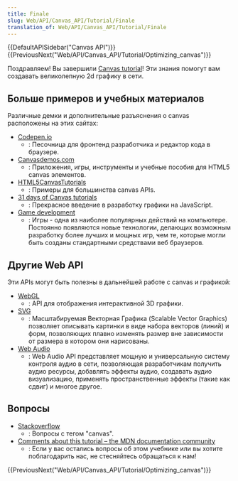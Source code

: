 ```yaml
---
title: Finale
slug: Web/API/Canvas_API/Tutorial/Finale
translation_of: Web/API/Canvas_API/Tutorial/Finale
---
```


{{DefaultAPISidebar("Canvas API")}} {{PreviousNext("Web/API/Canvas_API/Tutorial/Optimizing_canvas")}}

Поздравляем! Вы завершили [Canvas tutorial](/ru/docs/Web/API/Canvas_API/Tutorial)! Эти знания помогут вам создавать великолепную 2d графику в сети.

## Больше примеров и учебных материалов

Различные демки и дополнительные разъяснения о canvas расположены на этих сайтах:

- [Codepen.io](http://codepen.io/search?q=canvas)
  - : Песочница для фронтенд разработчика и редактор кода в браузере.
- [Canvasdemos.com](http://www.canvasdemos.com/)
  - : Приложения, игры, инструменты и учебные пособия для HTML5 canvas элементов.
- [HTML5CanvasTutorials](http://www.html5canvastutorials.com/)
  - : Примеры для большинства canvas APIs.
- [31 days of Canvas tutorials](http://creativejs.com/2011/08/31-days-of-canvas-tutorials/)
  - : Прекрасное введение в разработку графики на JavaScript.
- [Game development](/ru/docs/Games)
  - : Игры - одна из наиболее популярных действий на компьютере. Постоянно появляются новые технологии, делающих возможным разработку более лучших и мощных игр, чем те, которые могли быть созданы стандартными средствами веб браузеров.

## Другие Web API

Эти APIs могут быть полезны в дальнейшей работе с canvas и графикой:

- [WebGL](/ru/docs/Web/WebGL)
  - : API для отображения интерактивной 3D графики.
- [SVG](/ru/docs/Web/SVG)
  - : Масштабируемая Векторная Графика (Scalable Vector Graphics) позволяет описывать картинки в виде набора векторов (линий) и форм, позволяющих плавно изменять размер вне зависимости от размера в котором они нарисованы.
- [Web Audio](/ru/docs/Web/API/Web_Audio_API)
  - : Web Audio API представляет мощную и универсальную систему контроля аудио в сети, позволяющая разработчикам получить аудио ресурсы, добавлять эффекты аудио, создавать аудио визуализацию, применять пространственные эффекты (такие как сдвиг) и многое другое.

## Вопросы

- [Stackoverflow](http://stackoverflow.com/questions/tagged/canvas)
  - : Вопросы с тегом "canvas".
- [Comments about this tutorial – the MDN documentation community](/ru/docs/MDN)
  - : Если у вас остались вопросы об этом учебнике или вы хотите поблагодарить нас, не стесняйтесь обращаться к нам!

{{PreviousNext("Web/API/Canvas_API/Tutorial/Optimizing_canvas")}}
